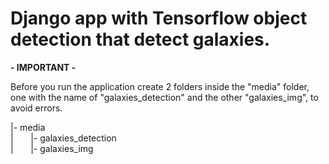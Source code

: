 <h1>Django app with Tensorflow object detection that detect galaxies.</h1>

<strong>- IMPORTANT -</strong>
<p>Before you run the application create 2 folders inside the "media" folder, one with the name of "galaxies_detection" and the other "galaxies_img", to avoid errors.</p>


<p>|- media<br>
   |&nbsp;&nbsp;&nbsp;&nbsp;&nbsp;&nbsp;&nbsp;|- galaxies_detection<br>
   |&nbsp;&nbsp;&nbsp;&nbsp;&nbsp;&nbsp;&nbsp;|- galaxies_img</p>

